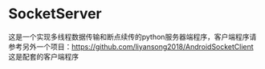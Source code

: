 # SocketServer
这是一个实现多线程数据传输和断点续传的python服务器端程序，客户端程序请参考另外一个项目：https://github.com/liyansong2018/AndroidSocketClient
这是配套的客户端程序
